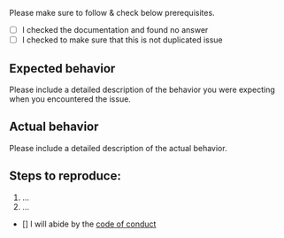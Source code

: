 Please make sure to follow & check below prerequisites.

- [ ] I checked the documentation and found no answer
- [ ] I checked to make sure that this is not duplicated issue

## Expected behavior
Please include a detailed description of the behavior you were expecting when you encountered the issue.

## Actual behavior
Please include a detailed description of the actual behavior.

## Steps to reproduce:
1. ...
2. ...

- [] I will abide by the [code of conduct](CODE_OF_CONDUCT.md)
